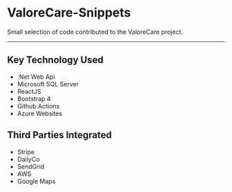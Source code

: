 # ValoreCare-Snippets

Small selection of code contributed to the ValoreCare project.

---

## Key Technology Used

- .Net Web Api
- Microsoft SQL Server
- ReactJS
- Bootstrap 4
- Github Actions
- Azure Websites

## Third Parties Integrated

- Stripe
- DailyCo
- SendGrid
- AWS
- Google Maps
